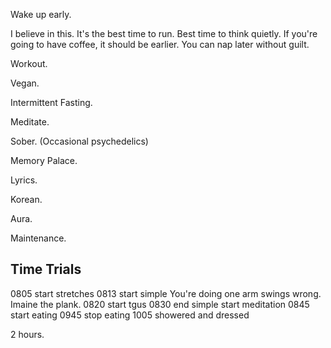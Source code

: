 Wake up early.

I believe in this. It's the best time to run. Best time to think quietly. If you're going to have coffee, it should be earlier. You can nap later without guilt. 

Workout.

Vegan. 

Intermittent Fasting. 

Meditate. 

Sober. (Occasional psychedelics) 

Memory Palace. 

Lyrics. 

Korean. 

Aura. 

Maintenance. 

## Time Trials

0805 start stretches
0813 start simple
    You're doing one arm swings wrong. Imaine the plank. 
0820 start tgus
0830 end simple
    start meditation
0845 start eating
0945 stop eating
1005 showered and dressed

2 hours. 

